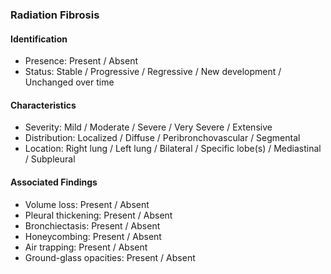 ### Radiation Fibrosis

#### Identification

- Presence: Present / Absent
- Status: Stable / Progressive / Regressive / New development / Unchanged over time

#### Characteristics

- Severity: Mild / Moderate / Severe / Very Severe / Extensive
- Distribution: Localized / Diffuse / Peribronchovascular / Segmental
- Location: Right lung / Left lung / Bilateral / Specific lobe(s) / Mediastinal / Subpleural

#### Associated Findings

- Volume loss: Present / Absent
- Pleural thickening: Present / Absent
- Bronchiectasis: Present / Absent
- Honeycombing: Present / Absent
- Air trapping: Present / Absent
- Ground-glass opacities: Present / Absent
